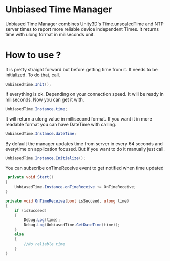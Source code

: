 # Unbiased Time Manager

Unbiased Time Manager combines Unity3D's Time.unscaledTime and NTP server times to report more reliable device independent Times. 
It returns time with ulong format in miliseconds unit.

# How to use ?

It is pretty straight forward but before getting time from it. It needs to be initialized. To do that, call.
```cs
UnbiasedTime.Init();
```
If everything is ok. Depending on your connection speed. It will be ready in miliseconds. Now you can get it with.

```cs
UnbiasedTime.Instance.time;
```

It will return a ulong value in millisecond format. If you want it in more readable format you can have DateTime with calling.
```cs
UnbiasedTime.Instance.dateTime;
```

By default the manager updates time from server in every 64 seconds and everytime on application focused. But if you want to do it manually just call.
```cs
UnbiasedTime.Instance.Initialize();
```

You can subscribe onTimeReceive event to get notified when time updated

```cs
 private void Start()
{
    UnbiasedTime.Instance.onTimeReceive += OnTimeReceive;
}

private void OnTimeReceive(bool isSucceed, ulong time)
{
    if (isSucceed)
    {
        Debug.Log(time);
        Debug.Log(UnbiasedTime.GetDateTime(time));
    }
    else
    {
        //No reliable time 
    }
}
```
